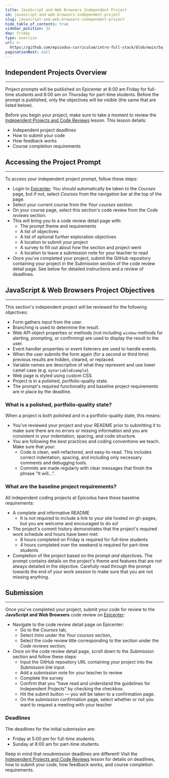 ```yaml
---
title: JavaScript and Web Browsers Independent Project
id: javascript-and-web-browsers-independent-project
slug: javascript-and-web-browsers-independent-project
hide_table_of_contents: true
sidebar_position: 32
day: friday
type: exercise
url: >-
  https://github.com/epicodus-curriculum/intro-full-stack/blob/main/5a_classwork_javascript_and_web_browsers_independent_project.md
paginationNext: null
---
```


## Independent Projects Overview
---

Project prompts will be published on Epicenter at 8:00 am Friday for full-time students and 8:00 am on Thursday for part-time students. Before the prompt is published, only the objectives will be visible (the same that are listed below).

Before you begin your project, make sure to take a moment to review the [Independent Projects and Code Reviews](https://new.learnhowtoprogram.com/pre-work/getting-started-at-epicodus/independent-projects-and-code-reviews) lesson. This lesson details:

* Independent project deadlines
* How to submit your code
* How feedback works
* Course completion requirements

## Accessing the Project Prompt
---

To access your independent project prompt, follow these steps:

*  Login to [Epicenter](https://epicenter.epicodus.com). You should automatically be taken to the _Courses_ page, but if not, select _Courses_ from the navigation bar at the top of the page.
* Select your current course from the _Your courses_ section.
* On your course page, select this section's code review from the _Code reviews_ section.
* This will bring you to a code review detail page with:
  * The prompt theme and requirements
  * A list of objectives
  * A list of optional further exploration objectives
  * A location to submit your project
  * A survey to fill out about how the section and project went
  * A location to leave a submission note for your teacher to read 
* Once you've completed your project, submit the GitHub repository containing your project in the  _Submission_ section of the code review detail page. See below for detailed instructions and a review of deadlines.

## JavaScript & Web Browsers Project Objectives
---

This section's independent project will be reviewed for the following objectives:

* Form gathers input from the user.
* Branching is used to determine the result.
* Web API object properties or methods (not including `window` methods for alerting, prompting, or confirming) are used to display the result to the user.
* Event handler properties or event listeners are used to handle events. 
* When the user submits the form again (for a second or third time) previous results are hidden, cleared, or replaced.
* Variable names are descriptive of what they represent and use lower camel case (e.g. `myVariableExample`).
* Web page is styled using custom CSS.
* Project is in a polished, portfolio-quality state.
* The prompt's required functionality and baseline project requirements are in place by the deadline.

### What is a polished, portfolio-quality state?
When a project is both polished and in a portfolio-quality state, this means:

* You've reviewed your project and your README prior to submitting it to make sure there are no errors or missing information and you are consistent in your indentation, spacing, and code structure. 
* You are following the best practices and coding conventions we teach. Make sure that your:
  * Code is clean, well-refactored, and easy-to-read. This includes correct indentation, spacing, and including only necessary comments and debugging tools.
  * Commits are made regularly with clear messages that finish the phrase "It will…".

### What are the baseline project requirements?
All independent coding projects at Epicodus have these baseline requirements:

* A complete and informative README
  * It is _not_ required to include a link to your site hosted on gh-pages, but you are welcome and encouraged to do so!
* The project's commit history demonstrates that the project's required work schedule and hours have been met:
  * 8 hours completed on Friday is required for full-time students
  * 4 hours completed over the weekend is required for part-time students
* Completion of the project based on the prompt _and_ objectives. The prompt contains details on the project's theme and features that are not always detailed in the objective. Carefully read through the prompt towards the end of your work session to make sure that you are not missing anything.

## Submission
<hr />

Once you've completed your project, submit your code for review to the **JavaScript and Web Browsers** code review on [Epicenter](https://epicenter.epicodus.com/):

* Navigate to the code review detail page on Epicenter: 
  * Go to the _Courses_ tab,
  * Select _Intro_ under the _Your courses_ section,
  * Select the code review title corresponding to the section under the _Code reviews_ section,
* Once on the code review detail page, scroll down to the _Submission_ section and follow these steps:
  * Input the GitHub repository URL containing your project into the _Submission link_ input.
  * Add a submission note for your teacher to review
  * Complete the survey
  * Confirm that you "have read and understand the guidelines for Independent Projects" by checking the checkbox. 
  * Hit the submit button — you will be taken to a confirmation page.
  * On the submission confirmation page, select whether or not you want to request a meeting with your teacher

### Deadlines
The deadlines for the initial submission are:

  * Friday at 5:00 pm for full-time students.
  * Sunday at 8:00 am for part-time students.

Keep in mind that _resubmission_ deadlines are different! Visit the [Independent Projects and Code Reviews](https://new.learnhowtoprogram.com/pre-work/getting-started-at-epicodus/independent-projects-and-code-reviews) lesson for details on deadlines, how to submit your code, how feedback works, and course completion requirements.
